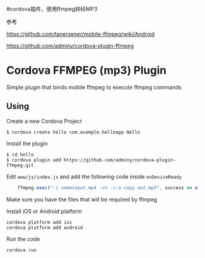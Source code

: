 #cordova插件，使用ffmpeg转码MP3

参考

https://github.com/tanersener/mobile-ffmpeg/wiki/Android

https://github.com/adminy/cordova-plugin-ffmpeg

# Cordova FFMPEG (mp3) Plugin

Simple plugin that binds mobile ffmpeg to execute ffmpeg commands

## Using

Create a new Cordova Project

    $ cordova create hello com.example.helloapp Hello
    
Install the plugin

    $ cd hello
    $ cordova plugin add https://github.com/adminy/cordova-plugin-ffmpeg.git
    

Edit `www/js/index.js` and add the following code inside `onDeviceReady`

```js
    ffmpeg.exec("-i someinput.mp4 -vn -c:a copy out.mp3", success => alert(success), failure => alert(failure));
```

Make sure you have the files that will be required by ffmpeg

Install iOS or Android platform

    cordova platform add ios
    cordova platform add android
    
Run the code

    cordova run
